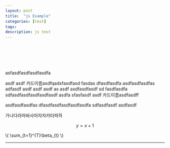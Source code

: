 ```yaml
---
layout: post
title:  "js Example"
categories: [test]
tags: 
description: js test
---
```


<style type="text/css">
	.help_div {
		position: relative;
		z-index:1;
	}
	#help_img{
		display:none;
		position: absolute;
		width:50px;
		height:50px; 
		z-index:2;
	}
</style>
<br>
<br>
<br>
<br>

<p>asfasdfasdfasdfasdfa</p>
<p>asdf asdf <span class="help_div">카드이름</span><img src="/etc/ca8009b9301970c6e6b1a97c8cb6180d.png" id="help_img">asdfqadsfasdfasd fasdas dfasdfasdfa asdfasdfasdfas adfasdf asdf asdf asdf as asdf asdfasdfasdf sd fasdfasdfa sdfasdfasdfasdfasdfasdf asdfa sfasfasdf asdf <span class="help_div">카드이름</span><img src="/etc/ca8009b9301970c6e6b1a97c8cb6180d.png" id="help_img">asdfasdff</p>
<p>asdfasdfasdfas dfasdfasdfasdfasdfasdfa sdfasdfasdf asdfasdf</p>
<p>가나다라마바사아자차카타파하</p>

<script type="text/javascript">
$(function(){
	$(".help_div").mouseenter(function() {
 	    $("#help_img").css("left", $(".help_div").position().left+20);
	    $("#help_img").css("top", $(".help_div").position().top+20);
	    $("#help_img").css("display", "block");
	    //alert("asdf "+$(".help_div").position().left+", "+$(".help_div").position().top);
	});
	$(".help_div").mouseleave(function() {
	    $("#help_img").css("display", "none");
	});
});
</script>

$$y = x + 1$$


\\( \sum_{t=1}^{T}\beta_{t} \\)

***
